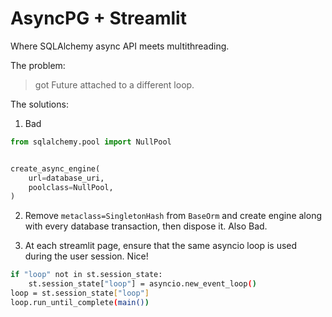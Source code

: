 # AsyncPG + Streamlit

Where SQLAlchemy async API meets multithreading.

The problem:

> got Future <Future pending cb=[Protocol._on_waiter_completed()]> attached to a different loop.

The solutions:

1. Bad

```py
from sqlalchemy.pool import NullPool


create_async_engine(
    url=database_uri,
    poolclass=NullPool,
)
```

2. Remove `metaclass=SingletonHash` from `BaseOrm` and create engine along with every database transaction, then dispose it. Also Bad.

3. At each streamlit page, ensure that the same asyncio loop is used during the user session. Nice!

```sh
if "loop" not in st.session_state:
    st.session_state["loop"] = asyncio.new_event_loop()
loop = st.session_state["loop"]
loop.run_until_complete(main())
```
